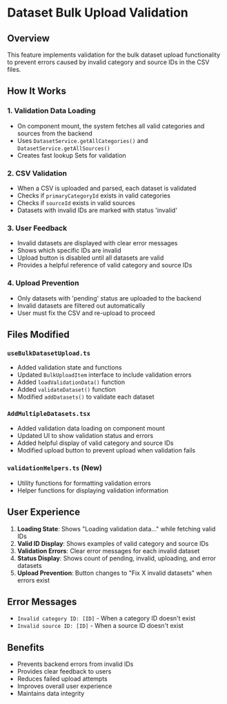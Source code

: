 # Dataset Bulk Upload Validation

## Overview

This feature implements validation for the bulk dataset upload functionality to prevent errors caused by invalid category and source IDs in the CSV files.

## How It Works

### 1. Validation Data Loading
- On component mount, the system fetches all valid categories and sources from the backend
- Uses `DatasetService.getAllCategories()` and `DatasetService.getAllSources()`
- Creates fast lookup Sets for validation

### 2. CSV Validation
- When a CSV is uploaded and parsed, each dataset is validated
- Checks if `primaryCategoryId` exists in valid categories
- Checks if `sourceId` exists in valid sources
- Datasets with invalid IDs are marked with status 'invalid'

### 3. User Feedback
- Invalid datasets are displayed with clear error messages
- Shows which specific IDs are invalid
- Upload button is disabled until all datasets are valid
- Provides a helpful reference of valid category and source IDs

### 4. Upload Prevention
- Only datasets with 'pending' status are uploaded to the backend
- Invalid datasets are filtered out automatically
- User must fix the CSV and re-upload to proceed

## Files Modified

### `useBulkDatasetUpload.ts`
- Added validation state and functions
- Updated `BulkUploadItem` interface to include validation errors
- Added `loadValidationData()` function
- Added `validateDataset()` function
- Modified `addDatasets()` to validate each dataset

### `AddMultipleDatasets.tsx`
- Added validation data loading on component mount
- Updated UI to show validation status and errors
- Added helpful display of valid category and source IDs
- Modified upload button to prevent upload when validation fails

### `validationHelpers.ts` (New)
- Utility functions for formatting validation errors
- Helper functions for displaying validation information

## User Experience

1. **Loading State**: Shows "Loading validation data..." while fetching valid IDs
2. **Valid ID Display**: Shows examples of valid category and source IDs
3. **Validation Errors**: Clear error messages for each invalid dataset
4. **Status Display**: Shows count of pending, invalid, uploading, and error datasets
5. **Upload Prevention**: Button changes to "Fix X invalid datasets" when errors exist

## Error Messages

- `Invalid category ID: [ID]` - When a category ID doesn't exist
- `Invalid source ID: [ID]` - When a source ID doesn't exist

## Benefits

- Prevents backend errors from invalid IDs
- Provides clear feedback to users
- Reduces failed upload attempts
- Improves overall user experience
- Maintains data integrity
